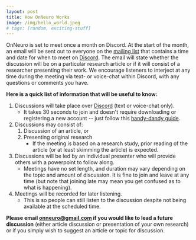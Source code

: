 ```yaml
---
layout: post
title: How OnNeuro Works
image: /img/hello_world.jpeg
# tags: [random, exciting-stuff]
---
```


OnNeuro is set to meet once a month on Discord. At the start of the month, an email will be sent out to everyone on the [mailing list](https://goo.gl/forms/vOhmWPAmmTMuXAxj2) that contains a time and date for when to meet on [Discord](https://discord.gg/zmAAx2W). The email will state whether the discussion will be on a particular research article or if it will consist of a researcher presenting their work. We encourage listeners to interject at any time during the meeting via text- or voice-chat within Discord, with any questions or comments you have.

__Here is a quick list of information that will be useful to know:__
1. Discussions will take place over [Discord](https://discord.gg/zmAAx2W) (text or voice-chat only). 
    * It takes 30 seconds to join and doesn't require downloading or registering a new account -- just follow this [handy-dandy guide](onneuro.github.io/img/install-steps.gif).
2. Discussions may consist of:
    1. Discussion of an article, or
    2. Presenting original research 
        * If the meeting is based on a research study, prior reading of the article (or at least skimming the article) is expected.
3. Discussions will be led by an individual presenter who will provide others with a powerpoint to follow along. 
    * Meetings have no set length, and duration may vary depending on the topic and amount of discussion. It is fine to join and leave at any time (but note that joining late may mean you get confused as to what is happening). 
4. Meetings will be recorded for later listening. 
    * This is so people can still listen to the discussion despite not being available at the scheduled time.

**Please email onneuro@gmail.com if you would like to lead a future discussion** (either article discussion or presentation of your own research) or if you simply wish to suggest an article or topic for discussion.
